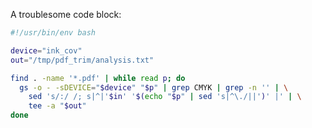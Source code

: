 A troublesome code block:

```bash {filename: analyse_pdfs, button: copy}
#!/usr/bin/env bash

device="ink_cov"
out="/tmp/pdf_trim/analysis.txt"

find . -name '*.pdf' | while read p; do
  gs -o - -sDEVICE="$device" "$p" | grep CMYK | grep -n '' | \
    sed 's/:/ /; s|^|'$in' '$(echo "$p" | sed 's|^\./||')' |' | \
    tee -a "$out"
done
```
